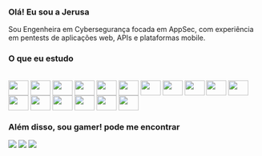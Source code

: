 ### Olá! Eu sou a Jerusa 

Sou Engenheira em Cybersegurança focada em AppSec, com experiência em pentests de aplicações web, APIs e plataformas mobile.


### O que eu estudo

<div style "display: inline_block"><br>
<img align="center" height="30" width="40" src="https://cdn.jsdelivr.net/gh/devicons/devicon@latest/icons/python/python-original-wordmark.svg">
<img align="center" height="30" width="40" src="https://cdn.jsdelivr.net/gh/devicons/devicon@latest/icons/go/go-original-wordmark.svg">
<img align="center" height="30" width="40" src="https://cdn.jsdelivr.net/gh/devicons/devicon@latest/icons/javascript/javascript-original.svg">
<img align="center" height="30" width="40" src="https://cdn.jsdelivr.net/gh/devicons/devicon@latest/icons/mysql/mysql-original-wordmark.svg">
<img align="center" height="30" width="40" src="https://cdn.jsdelivr.net/gh/devicons/devicon@latest/icons/php/php-original.svg">
<img align="center" height="30" width="40" src="https://cdn.jsdelivr.net/gh/devicons/devicon@latest/icons/postgresql/postgresql-original-wordmark.svg">
<img align="center" height="30" width="40" src="https://cdn.jsdelivr.net/gh/devicons/devicon@latest/icons/splunk/splunk-original-wordmark.svg">
<img align="center" height="30" width="40" src="https://cdn.jsdelivr.net/gh/devicons/devicon@latest/icons/ansible/ansible-original-wordmark.svg">
<img align="center" height="30" width="40" src="https://cdn.jsdelivr.net/gh/devicons/devicon@latest/icons/apache/apache-original-wordmark.svg">
<img align="center" height="30" width="40" src="https://cdn.jsdelivr.net/gh/devicons/devicon@latest/icons/bash/bash-plain.svg">
<img align="center" height="30" width="40" src="https://cdn.jsdelivr.net/gh/devicons/devicon@latest/icons/c/c-plain.svg">
<img align="center" height="30" width="40" src="https://cdn.jsdelivr.net/gh/devicons/devicon@latest/icons/docker/docker-original-wordmark.svg">
<img align="center" height="30" width="40" src="https://cdn.jsdelivr.net/gh/devicons/devicon@latest/icons/elasticsearch/elasticsearch-original-wordmark.svg">
<img align="center" height="30" width="40" src="https://cdn.jsdelivr.net/gh/devicons/devicon@latest/icons/github/github-original-wordmark.svg">
<img align="center" height="30" width="40" src="https://cdn.jsdelivr.net/gh/devicons/devicon@latest/icons/jenkins/jenkins-original.svg">
<img align="center" height="30" width="40" src="https://cdn.jsdelivr.net/gh/devicons/devicon@latest/icons/kubernetes/kubernetes-original-wordmark.svg">
<img align="center" height="30" width="40" src="https://cdn.jsdelivr.net/gh/devicons/devicon@latest/icons/linux/linux-original.svg">
</div>

### Além disso, sou gamer! pode me encontrar

<div>

<a href="https://steamcommunity.com/id/jerusag/" target="_blank"><img src="https://img.shields.io/badge/Steam-000000?style=for-the-badge&logo=steam&logoColor=white" targert="_blank"></a>
<a href="Ywaine#1490" target="_blank"><img src="https://img.shields.io/badge/Battle.net-000?style=for-the-badge&logo=battle.net&logoColor=148EFF" targert="_blank"></a>
<a href="Ywaine#BR1" target="_blank"><img src="https://img.shields.io/badge/Riot_Games-D32936?style=for-the-badge&logo=riot-games&logoColor=white" targert="_blank"></a>

</div>
